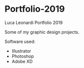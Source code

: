 # Portfolio-2019
Luca Leonardi Portfolio 2019

Some of my graphic design projects.

Software used:
- Illustrator
- Photoshop
- Adobe XD
